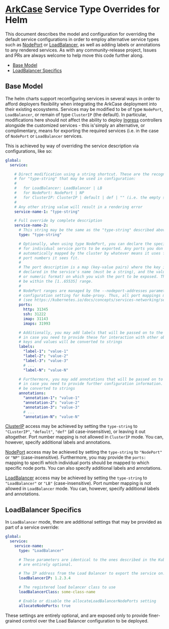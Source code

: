 # [ArkCase](https://www.arkcase.com/) Service Type Overrides for Helm

This document describes the model and configuration for overriding the default service configurations in order to employ alternative service types such as [NodePort](https://kubernetes.io/docs/concepts/services-networking/service/#type-nodeport) or [LoadBalancer](https://kubernetes.io/docs/concepts/services-networking/service/#loadbalancer), as well as adding labels or annotations to any rendered services. As with any community-release project, Issues and PRs are always welcome to help move this code further along.

  - [Base Model](#base-model)
  - [LoadBalancer Specifics](#loadbalancer)

## <a name="base-model"></a>Base Model

The helm charts support reconfiguring services in several ways in order to afford deployers flexibility when integrating the ArkCase deployment into their existing ecosystems. Services may be modified to be of type `NodePort`, `LoadBalancer`, or remain of type `ClusterIP` (the default). In particular, modifications here should not affect the ability to deploy [Ingress](Ingress.md) controllers alongside the customized services - this is'simply an alternative, or complimentary, means for exporting the required services (i.e. in the case of `NodePort` or `LoadBalancer` services.

This is achieved by way of overriding the service description via configurations, like so:

```yaml
global:
  service:

    # Direct modification using a string shortcut. These are the recognized, case-insensitive values
    # for "type-string" that may be used in configuration:
    #
    #   for LoadBalancer: LoadBalancer | LB
    #   for NodePort: NodePort | NP
    #   for ClusterIP: ClusterIP | default | def | "" (i.e. the empty string)
    #
    # Any other string value will result in a rendering error
    service-name-1: "type-string"

    # Full override by complete description
    service-name-2:
      # This string may be the same as the "type-string" described above...
      type: "type-string"

      # Optionally, when using type NodePort, you can declare the specific ports through which you wish
      # for individual service ports to be exported. Any ports you don't explicitly map here will be
      # automatically mapped by the cluster by whatever means it uses for that purpose, to whatever
      # port numbers it sees fit.
      #
      # The port description is a map (key-value pairs) where the key is the name of the service as
      # declared in the service's name (must be a string), and the value is the port number (in string
      # or numeric format) on which you wish the port to be exposed. The port number is validated to
      # be within the [1..65535] range.
      #
      # NodePort ranges are managed by the --nodeport-addresses parameter or the nodePortAddresses
      # configuration setting for kube-proxy. Thus, all port mappings must be within this range.
      # (see https://kubernetes.io/docs/concepts/services-networking/service/#type-nodeport)
      ports:
        http: 31345
        ssh: 31222
        imap: 31143
        imaps: 31993

      # Additionally, you may add labels that will be passed on to the service declaration,
      # in case you need to provide these for interaction with other objects in the cluster. All
      # keys and values will be converted to strings
      labels:
        "label-1": "value-1"
        "label-2": "value-2"
        "label-3": "value-3"
        # ...
        "label-N": "value-N"

      # Furthermore, you may add annotations that will be passed on to the service declaration,
      # in case you need to provide further configuration information. All keys and values will
      # be converted to strings
      annotations:
        "annotation-1": "value-1"
        "annotation-2": "value-2"
        "annotation-3": "value-3"
        # ...
        "annotation-N": "value-N"
```

[ClusterIP](https://kubernetes.io/docs/concepts/services-networking/service/#type-clusterip) access may be achieved by setting the `type-string` to `"CLusterIP"`, `"default"`, `"def"` (all case-insensitive), or leaving it out altogether. Port number mapping is not allowed in `ClusterIP` mode. You can, however, specify additional labels and annotations.

[NodePort](https://kubernetes.io/docs/concepts/services-networking/service/#type-nodeport) access may be achieved by setting the `type-string` to `"NodePort"` or `"NP"` (case-insensitive). Furthermore, you may provide the `ports:` mapping to specifi which individual ports should be mapped to which specific node ports. You can also specify additional labels and annotations.

[LoadBalancer](https://kubernetes.io/docs/concepts/services-networking/service/#loadbalancer) access may be achieved by setting the `type-string` to `"LoadBalancer"` or `"LB"` (case-insensitive). Port number mapping is not allowed in `LoadBalancer` mode. You can, however, specify additional labels and annotations.

## <a name="loadbalancer"></a>LoadBalancer Specifics

In `LoadBalancer` mode, there are additional settings that may be provided as part of a service override:

```yaml
global:
  service:
    service-name:
      type: "LoadBalancer"

      # These parameters are identical to the ones described in the Kubernetes documentation, and
      # are entirely optional.

      # The IP address from the Load Balancer to export the service on. Must be a valid IPv4 address
      loadBalancerIP: 1.2.3.4

      # The registered load balancer class to use
      loadBalancerClass: some-class-name

      # Enable or disable the allocateLoadBalancerNodePorts setting
      allocateNodePorts: true
```

These settings are entirely optional, and are exposed only to provide finer-grained control over the Load Balancer configuration to be deployed.
